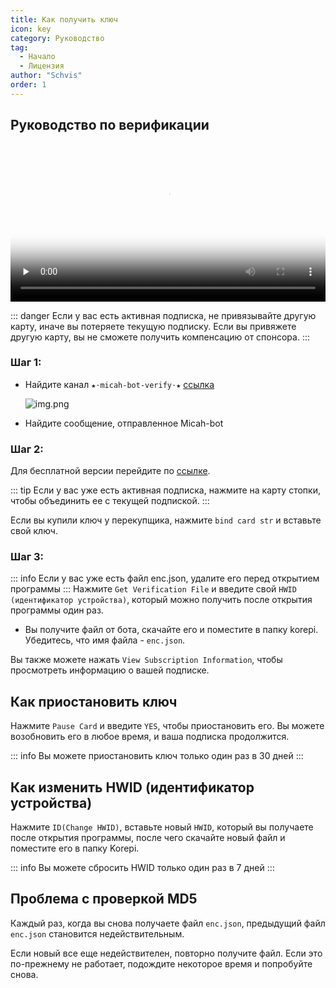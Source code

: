 ```yaml
---
title: Как получить ключ
icon: key
category: Руководство
tag:
  - Начало
  - Лицензия
author: "Schvis"
order: 1
---
```


## Руководство по верификации

<video controls preload="none" width="100%" poster="https://nextcloud.atruicardona.xyz/s/dEnSM8gwYdDwbnD/preview"><source src="https://nextcloud.atruicardona.xyz/s/dEnSM8gwYdDwbnD/download" type="video/mp4"></video>

::: danger Если у вас есть активная подписка, не привязывайте другую карту, иначе вы потеряете текущую подписку. Если вы привяжете другую карту, вы не сможете получить компенсацию от спонсора.
:::

### Шаг 1:
- Найдите канал `★⋅micah-bot-verify⋅★` [ссылка](https://discord.com/channels/1069057220802781265/1203687333107335198)

  ![img.png](/assets/images/docs/202402/verify-1.png)
- Найдите сообщение, отправленное Micah-bot
### Шаг 2:
Для бесплатной версии перейдите по [ссылке](free.md).

::: tip Если у вас уже есть активная подписка, нажмите на карту стопки, чтобы объединить ее с текущей подпиской.
:::

Если вы купили ключ у перекупщика, нажмите `bind card str` и вставьте свой ключ.

### Шаг 3:
::: info Если у вас уже есть файл enc.json, удалите его перед открытием программы
:::
Нажмите `Get Verification File` и введите свой `HWID (идентификатор устройства)`, который можно получить после открытия программы один раз.
- Вы получите файл от бота, скачайте его и поместите в папку korepi. Убедитесь, что имя файла - `enc.json`.

Вы также можете нажать `View Subscription Information`, чтобы просмотреть информацию о вашей подписке.

## Как приостановить ключ

Нажмите `Pause Card` и введите `YES`, чтобы приостановить его. Вы можете возобновить его в любое время, и ваша подписка продолжится.

::: info Вы можете приостановить ключ только один раз в 30 дней
:::

## Как изменить HWID (идентификатор устройства)

Нажмите `ID(Change HWID)`, вставьте новый `HWID`, который вы получаете после открытия программы, после чего скачайте новый файл и поместите его в папку Korepi.

::: info Вы можете сбросить HWID только один раз в 7 дней
:::

## Проблема с проверкой MD5
Каждый раз, когда вы снова получаете файл `enc.json`, предыдущий файл `enc.json` становится недействительным.

Если новый все еще недействителен, повторно получите файл. Если это по-прежнему не работает, подождите некоторое время и попробуйте снова.

